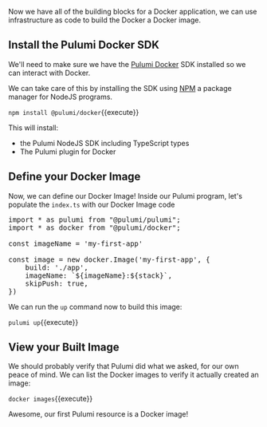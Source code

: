 Now we have all of the building blocks for a Docker application, we can use infrastructure as code to build the Docker a Docker image.

## Install the Pulumi Docker SDK

We'll need to make sure we have the [Pulumi Docker](https://www.pulumi.com/docs/reference/pkg/docker/) SDK installed so we can interact with Docker.

We can take care of this by installing the SDK using [NPM](https://www.npmjs.com/) a package manager for NodeJS programs.

`npm install @pulumi/docker`{{execute}}

This will install:

  - the Pulumi NodeJS SDK including TypeScript types
  - The Pulumi plugin for Docker

## Define your Docker Image

Now, we can define our Docker Image! Inside our Pulumi program, let's populate the `index.ts` with our Docker Image code

<pre class="file" data-filename="my-first-app/index.ts" data-target="replace">
import * as pulumi from "@pulumi/pulumi";
import * as docker from "@pulumi/docker";

const imageName = 'my-first-app'

const image = new docker.Image('my-first-app', {
    build: './app',
    imageName: `${imageName}:${stack}`,
    skipPush: true,
})
</pre>

We can run the `up` command now to build this image:

`pulumi up`{{execute}}

## View your Built Image

We should probably verify that Pulumi did what we asked, for our own peace of mind. We can list the Docker images to verify it actually created an image:

`docker images`{{execute}}

Awesome, our first Pulumi resource is a Docker image!
